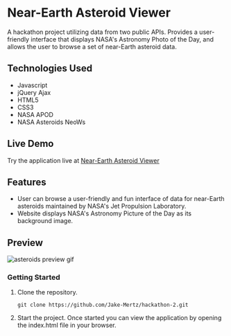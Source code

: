 # Near-Earth Asteroid Viewer
A hackathon project utilizing data from two public APIs. Provides a user-friendly interface that displays NASA's Astronomy Photo of the Day, and allows the user to browse a set of near-Earth asteroid data.

## Technologies Used

- Javascript
- jQuery Ajax
- HTML5
- CSS3
- NASA APOD
- NASA Asteroids NeoWs

## Live Demo

Try the application live at [Near-Earth Asteroid Viewer](https://jake-mertz.github.io/Near-Earth-Asteroid-Viewer/)

## Features

- User can browse a user-friendly and fun interface of data for near-Earth asteroids maintained by NASA's Jet Propulsion Laboratory.
- Website displays NASA's Astronomy Picture of the Day as its background image.

## Preview

![asteroids preview gif](asteroids-demo-github.gif)

### Getting Started

1. Clone the repository.

    ```shell
    git clone https://github.com/Jake-Mertz/hackathon-2.git
    ```
2. Start the project. Once started you can view the application by opening the index.html file in your browser.

